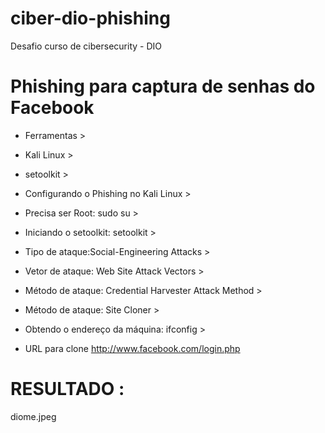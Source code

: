 # ciber-dio-phishing
Desafio curso de  cibersecurity - DIO 




# Phishing para captura de senhas do Facebook

* Ferramentas >

* Kali Linux >

* setoolkit >

* Configurando o Phishing no Kali Linux >

* Precisa ser Root: sudo su >

* Iniciando o setoolkit: setoolkit >

* Tipo de ataque:Social-Engineering Attacks >

* Vetor de ataque: Web Site Attack Vectors >

* Método de ataque: Credential Harvester Attack Method >

* Método de ataque: Site Cloner >

* Obtendo o endereço da máquina: ifconfig >

* URL para clone http://www.facebook.com/login.php


# RESULTADO :
diome.jpeg

